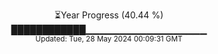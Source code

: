 <p align="center">
⏳Year Progress (40.44 %)<br>
████████████▁▁▁▁▁▁▁▁▁▁▁▁▁▁▁▁▁▁ <br>
<sub>Updated: Tue, 28 May 2024 00:09:31 GMT</sub>
</p>


